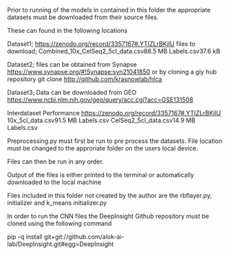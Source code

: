 Prior to running of the models in contained in this folder the appropriate datasets must be downloaded from their source files. 

These can found in the following locations

Dataset1;
https://zenodo.org/record/3357167#.YTIZLrBKjIU
files to download;
 Combined_10x_CelSeq2_5cl_data.csv88.5 MB
 Labels.csv37.6 kB

Dataset2;
files can be obtained from Synapse
https://www.synapse.org/#!Synapse:syn21041850
or by cloning a giy hub repository
git clone http://github.com/krasnowlab/hlca

Dataset3;
Data can be downloaded from GEO https://www.ncbi.nlm.nih.gov/geo/query/acc.cgi?acc=GSE131508

Interdataset Performance
https://zenodo.org/record/3357167#.YTIZLrBKjIU
10x_5cl_data.csv91.5 MB
Labels.csv
CelSeq2_5cl_data.csv14.9 MB
Labels.csv


Preprocessing.py must first be run to pre process the datasets. File location must be changed to the approriate folder on the users local device.

Files can then be run in any order. 

Output of the files is either printed to the terminal or automatically downloaded to the local machine

Files included in this folder not created by the author are the rbflayer.py, initializer and k_means initializer.py

In order to run the CNN files the DeepInsight Github repository must be cloned using the following command

pip -q install git+git://github.com/alok-ai-lab/DeepInsight.git#egg=DeepInsight
